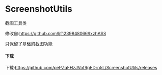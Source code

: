 # ScreenshotUtils
截图工具类

修改自:https://github.com/ljf1239848066/lxzhASS

只保留了基础的截图功能

#### 下载

下载:https://github.com/pePZqFHzJVofRgEDrn5L/ScreenshotUtils/releases
